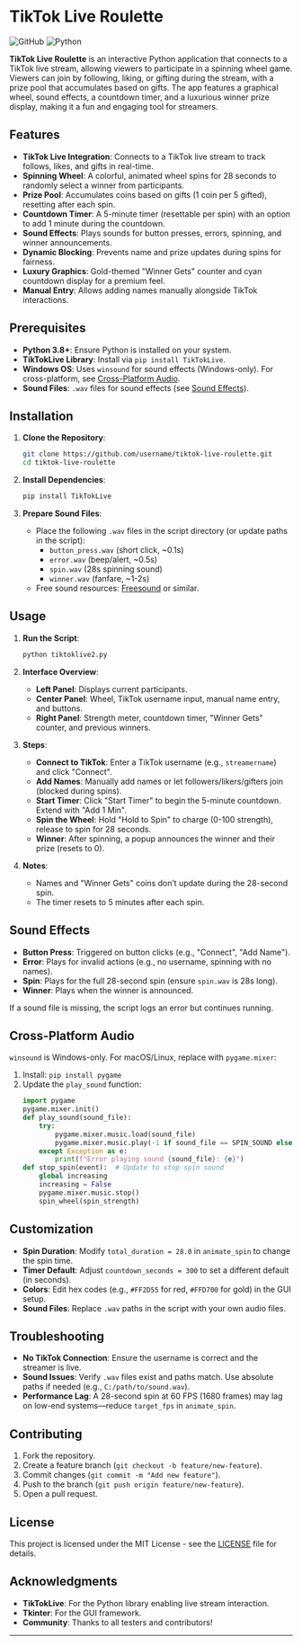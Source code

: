 

# TikTok Live Roulette

![GitHub](https://img.shields.io/github/license/ItsYourBoyFD/TikTokLiveSpinWheel) ![Python](https://img.shields.io/badge/python-3.8+-blue)

**TikTok Live Roulette** is an interactive Python application that connects to a TikTok live stream, allowing viewers to participate in a spinning wheel game. Viewers can join by following, liking, or gifting during the stream, with a prize pool that accumulates based on gifts. The app features a graphical wheel, sound effects, a countdown timer, and a luxurious winner prize display, making it a fun and engaging tool for streamers.

## Features

- **TikTok Live Integration**: Connects to a TikTok live stream to track follows, likes, and gifts in real-time.
- **Spinning Wheel**: A colorful, animated wheel spins for 28 seconds to randomly select a winner from participants.
- **Prize Pool**: Accumulates coins based on gifts (1 coin per 5 gifted), resetting after each spin.
- **Countdown Timer**: A 5-minute timer (resettable per spin) with an option to add 1 minute during the countdown.
- **Sound Effects**: Plays sounds for button presses, errors, spinning, and winner announcements.
- **Dynamic Blocking**: Prevents name and prize updates during spins for fairness.
- **Luxury Graphics**: Gold-themed "Winner Gets" counter and cyan countdown display for a premium feel.
- **Manual Entry**: Allows adding names manually alongside TikTok interactions.

## Prerequisites

- **Python 3.8+**: Ensure Python is installed on your system.
- **TikTokLive Library**: Install via `pip install TikTokLive`.
- **Windows OS**: Uses `winsound` for sound effects (Windows-only). For cross-platform, see [Cross-Platform Audio](#cross-platform-audio).
- **Sound Files**: `.wav` files for sound effects (see [Sound Effects](#sound-effects)).

## Installation

1. **Clone the Repository**:
   ```bash
   git clone https://github.com/username/tiktok-live-roulette.git
   cd tiktok-live-roulette
   ```

2. **Install Dependencies**:
   ```bash
   pip install TikTokLive
   ```

3. **Prepare Sound Files**:
   - Place the following `.wav` files in the script directory (or update paths in the script):
     - `button_press.wav` (short click, ~0.1s)
     - `error.wav` (beep/alert, ~0.5s)
     - `spin.wav` (28s spinning sound)
     - `winner.wav` (fanfare, ~1-2s)
   - Free sound resources: [Freesound](https://freesound.org) or similar.

## Usage

1. **Run the Script**:
   ```bash
   python tiktoklive2.py
   ```

2. **Interface Overview**:
   - **Left Panel**: Displays current participants.
   - **Center Panel**: Wheel, TikTok username input, manual name entry, and buttons.
   - **Right Panel**: Strength meter, countdown timer, "Winner Gets" counter, and previous winners.

3. **Steps**:
   - **Connect to TikTok**: Enter a TikTok username (e.g., `streamername`) and click "Connect".
   - **Add Names**: Manually add names or let followers/likers/gifters join (blocked during spins).
   - **Start Timer**: Click "Start Timer" to begin the 5-minute countdown. Extend with "Add 1 Min".
   - **Spin the Wheel**: Hold "Hold to Spin" to charge (0-100 strength), release to spin for 28 seconds.
   - **Winner**: After spinning, a popup announces the winner and their prize (resets to 0).

4. **Notes**:
   - Names and "Winner Gets" coins don’t update during the 28-second spin.
   - The timer resets to 5 minutes after each spin.

## Sound Effects

- **Button Press**: Triggered on button clicks (e.g., "Connect", "Add Name").
- **Error**: Plays for invalid actions (e.g., no username, spinning with no names).
- **Spin**: Plays for the full 28-second spin (ensure `spin.wav` is 28s long).
- **Winner**: Plays when the winner is announced.

If a sound file is missing, the script logs an error but continues running.

## Cross-Platform Audio

`winsound` is Windows-only. For macOS/Linux, replace with `pygame.mixer`:
1. Install: `pip install pygame`
2. Update the `play_sound` function:
   ```python
   import pygame
   pygame.mixer.init()
   def play_sound(sound_file):
       try:
           pygame.mixer.music.load(sound_file)
           pygame.mixer.music.play(-1 if sound_file == SPIN_SOUND else 0)  # Loop spin sound
       except Exception as e:
           print(f"Error playing sound {sound_file}: {e}")
   def stop_spin(event):  # Update to stop spin sound
       global increasing
       increasing = False
       pygame.mixer.music.stop()
       spin_wheel(spin_strength)
   ```

## Customization

- **Spin Duration**: Modify `total_duration = 28.0` in `animate_spin` to change the spin time.
- **Timer Default**: Adjust `countdown_seconds = 300` to set a different default (in seconds).
- **Colors**: Edit hex codes (e.g., `#FF2D55` for red, `#FFD700` for gold) in the GUI setup.
- **Sound Files**: Replace `.wav` paths in the script with your own audio files.

## Troubleshooting

- **No TikTok Connection**: Ensure the username is correct and the streamer is live.
- **Sound Issues**: Verify `.wav` files exist and paths match. Use absolute paths if needed (e.g., `C:/path/to/sound.wav`).
- **Performance Lag**: A 28-second spin at 60 FPS (1680 frames) may lag on low-end systems—reduce `target_fps` in `animate_spin`.

## Contributing

1. Fork the repository.
2. Create a feature branch (`git checkout -b feature/new-feature`).
3. Commit changes (`git commit -m "Add new feature"`).
4. Push to the branch (`git push origin feature/new-feature`).
5. Open a pull request.

## License

This project is licensed under the MIT License - see the [LICENSE](LICENSE) file for details.

## Acknowledgments

- **TikTokLive**: For the Python library enabling live stream interaction.
- **Tkinter**: For the GUI framework.
- **Community**: Thanks to all testers and contributors!

---
